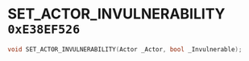 # SET_ACTOR_INVULNERABILITY `0xE38EF526`

```cpp
void SET_ACTOR_INVULNERABILITY(Actor _Actor, bool _Invulnerable);
```